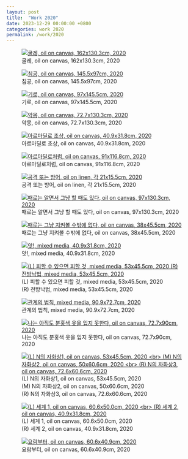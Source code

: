 ```yaml
---
layout: post
title:  "Work 2020"
date: 2023-12-29 00:00:00 +0800
categories: work 2020
permalink: /work/2020
---
```


<figure class="work">
  <a href="/assets/img/work/2020/8.jpg" data-lightbox="work-2020" data-title="굴레, oil on canvas, 162x130.3cm, 2020">
    <img src="/assets/img/work/2020/8.jpg" alt="굴레, oil on canvas, 162x130.3cm, 2020" title="굴레, oil on canvas, 162x130.3cm, 2020">
  </a>
  <figcaption>굴레, oil on canvas, 162x130.3cm, 2020</figcaption>
</figure>

<figure class="work">
  <a href="/assets/img/work/2020/9.jpg" data-lightbox="work-2020" data-title="침공, oil on canvas, 145.5x97cm, 2020">
    <img src="/assets/img/work/2020/9.jpg" alt="침공, oil on canvas, 145.5x97cm, 2020" title="침공, oil on canvas, 145.5x97cm, 2020">
  </a>
  <figcaption>침공, oil on canvas, 145.5x97cm, 2020</figcaption>
</figure>

<figure class="work">
  <a href="/assets/img/work/2020/7.jpg" data-lightbox="work-2020" data-title="기로, oil on canvas, 97x145.5cm, 2020">
    <img src="/assets/img/work/2020/7.jpg" alt="기로, oil on canvas, 97x145.5cm, 2020" title="기로, oil on canvas, 97x145.5cm, 2020">
  </a>
  <figcaption>기로, oil on canvas, 97x145.5cm, 2020</figcaption>
</figure>

<figure class="work">
  <a href="/assets/img/work/2020/10.jpg" data-lightbox="work-2020" data-title="악몽, oil on canvas, 72.7x130.3cm, 2020">
    <img src="/assets/img/work/2020/10.jpg" alt="악몽, oil on canvas, 72.7x130.3cm, 2020" title="악몽, oil on canvas, 72.7x130.3cm, 2020">
  </a>
  <figcaption>악몽, oil on canvas, 72.7x130.3cm, 2020</figcaption>
</figure>

<figure class="work">
  <a href="/assets/img/work/2020/1.jpg" data-lightbox="work-2020" data-title="아르마딜로 초상, oil on canvas, 40.9x31.8cm, 2020">
    <img src="/assets/img/work/2020/1.jpg" alt="아르마딜로 초상, oil on canvas, 40.9x31.8cm, 2020" title="아르마딜로 초상, oil on canvas, 40.9x31.8cm, 2020">
  </a>
  <figcaption>아르마딜로 초상, oil on canvas, 40.9x31.8cm, 2020</figcaption>
</figure>

<figure class="work">
  <a href="/assets/img/work/2020/2.jpg" data-lightbox="work-2020" data-title="아르마딜로처럼, oil on canvas, 91x116.8cm, 2020">
    <img src="/assets/img/work/2020/2.jpg" alt="아르마딜로처럼, oil on canvas, 91x116.8cm, 2020" title="아르마딜로처럼, oil on canvas, 91x116.8cm, 2020">
  </a>
  <figcaption>아르마딜로처럼, oil on canvas, 91x116.8cm, 2020</figcaption>
</figure>

<figure class="work">
  <a href="/assets/img/work/2020/3.jpg" data-lightbox="work-2020" data-title="공격 또는 방어, oil on linen, 각 21x15.5cm, 2020">
    <img src="/assets/img/work/2020/3.jpg" alt="공격 또는 방어, oil on linen, 각 21x15.5cm, 2020" title="공격 또는 방어, oil on linen, 각 21x15.5cm, 2020">
  </a>
  <figcaption>공격 또는 방어, oil on linen, 각 21x15.5cm, 2020</figcaption>
</figure>

<figure class="work">
  <a href="/assets/img/work/2020/5.jpg" data-lightbox="work-2020" data-title="때로는 알면서 그냥 할 때도 있다, oil on canvas, 97x130.3cm, 2020">
    <img src="/assets/img/work/2020/5.jpg" alt="때로는 알면서 그냥 할 때도 있다, oil on canvas, 97x130.3cm, 2020" title="때로는 알면서 그냥 할 때도 있다, oil on canvas, 97x130.3cm, 2020">
  </a>
  <figcaption>때로는 알면서 그냥 할 때도 있다, oil on canvas, 97x130.3cm, 2020</figcaption>
</figure>

<figure class="work">
  <a href="/assets/img/work/2020/4.jpg" data-lightbox="work-2020" data-title="때로는 그냥 지켜볼 수밖에 없다, oil on canvas, 38x45.5cm, 2020">
    <img src="/assets/img/work/2020/4.jpg" alt="때로는 그냥 지켜볼 수밖에 없다, oil on canvas, 38x45.5cm, 2020" title="때로는 그냥 지켜볼 수밖에 없다, oil on canvas, 38x45.5cm, 2020">
  </a>
  <figcaption>때로는 그냥 지켜볼 수밖에 없다, oil on canvas, 38x45.5cm, 2020</figcaption>
</figure>

<figure class="work">
  <a href="/assets/img/work/2020/6.jpg" data-lightbox="work-2020" data-title="앗!, mixed media, 40.9x31.8cm, 2020">
    <img src="/assets/img/work/2020/6.jpg" alt="앗!, mixed media, 40.9x31.8cm, 2020" title="앗!, mixed media, 40.9x31.8cm, 2020">
  </a>
  <figcaption>앗!, mixed media, 40.9x31.8cm, 2020</figcaption>
</figure>

<figure class="work">
  <a href="/assets/img/work/2020/13.jpg" data-lightbox="work-2020" data-title="(L) 피할 수 있으면 피할 것, mixed media, 53x45.5cm, 2020 <br> (R) 전방낙법, mixed media, 53x45.5cm, 2020">
    <img src="/assets/img/work/2020/13.jpg" alt="(L) 피할 수 있으면 피할 것, mixed media, 53x45.5cm, 2020 (R) 전방낙법, mixed media, 53x45.5cm, 2020" title="(L) 피할 수 있으면 피할 것, mixed media, 53x45.5cm, 2020 (R) 전방낙법, mixed media, 53x45.5cm, 2020">
  </a>
  <figcaption>(L) 피할 수 있으면 피할 것, mixed media, 53x45.5cm, 2020 <br> (R) 전방낙법, mixed media, 53x45.5cm, 2020</figcaption>
</figure>

<figure class="work">
  <a href="/assets/img/work/2020/12.jpg" data-lightbox="work-2020" data-title="관계의 법칙, mixed media, 90.9x72.7cm, 2020">
    <img src="/assets/img/work/2020/12.jpg" alt="관계의 법칙, mixed media, 90.9x72.7cm, 2020" title="관계의 법칙, mixed media, 90.9x72.7cm, 2020">
  </a>
  <figcaption>관계의 법칙, mixed media, 90.9x72.7cm, 2020</figcaption>
</figure>

<figure class="work">
  <a href="/assets/img/work/2020/11.jpg" data-lightbox="work-2020" data-title="나는 아직도 분홍색 옷을 입지 못한다, oil on canvas, 72.7x90cm, 2020">
    <img src="/assets/img/work/2020/11.jpg" alt="나는 아직도 분홍색 옷을 입지 못한다, oil on canvas, 72.7x90cm, 2020" title="나는 아직도 분홍색 옷을 입지 못한다, oil on canvas, 72.7x90cm, 2020">
  </a>
  <figcaption>나는 아직도 분홍색 옷을 입지 못한다, oil on canvas, 72.7x90cm, 2020</figcaption>
</figure>

<figure class="work">
  <a href="/assets/img/work/2020/14.jpg" data-lightbox="work-2020" data-title="(L) N의 자화상1, oil on canvas, 53x45.5cm, 2020 <br> (M) N의 자화상2, oil on canvas, 50x60.6cm, 2020 <br> (R) N의 자화상3, oil on canvas, 72.6x60.6cm, 2020">
    <img src="/assets/img/work/2020/14.jpg" alt="(L) N의 자화상1, oil on canvas, 53x45.5cm, 2020 <br> (M) N의 자화상2, oil on canvas, 50x60.6cm, 2020 <br> (R) N의 자화상3, oil on canvas, 72.6x60.6cm, 2020" title="(L) N의 자화상1, oil on canvas, 53x45.5cm, 2020 <br> (M) N의 자화상2, oil on canvas, 50x60.6cm, 2020 <br> (R) N의 자화상3, oil on canvas, 72.6x60.6cm, 2020">
  </a>
  <figcaption>(L) N의 자화상1, oil on canvas, 53x45.5cm, 2020 <br> (M) N의 자화상2, oil on canvas, 50x60.6cm, 2020 <br> (R) N의 자화상3, oil on canvas, 72.6x60.6cm, 2020</figcaption>
</figure>

<figure class="work">
  <a href="/assets/img/work/2020/15.jpg" data-lightbox="work-2020" data-title="(L) 세계 1, oil on canvas, 60.6x50.0cm, 2020 <br> (R) 세계 2, oil on canvas, 40.9x31.8cm, 2020">
    <img src="/assets/img/work/2020/15.jpg" alt="(L) 세계 1, oil on canvas, 60.6x50.0cm, 2020 <br> (R) 세계 2, oil on canvas, 40.9x31.8cm, 2020" title="(L) 세계 1, oil on canvas, 60.6x50.0cm, 2020 <br> (R) 세계 2, oil on canvas, 40.9x31.8cm, 2020">
  </a>
  <figcaption>(L) 세계 1, oil on canvas, 60.6x50.0cm, 2020 <br> (R) 세계 2, oil on canvas, 40.9x31.8cm, 2020</figcaption>
</figure>

<figure class="work">
  <a href="/assets/img/work/2020/16.jpg" data-lightbox="work-2020" data-title="요람부터, oil on canvas, 60.6x40.9cm, 2020">
    <img src="/assets/img/work/2020/16.jpg" alt="요람부터, oil on canvas, 60.6x40.9cm, 2020" title="요람부터, oil on canvas, 60.6x40.9cm, 2020">
  </a>
  <figcaption>요람부터, oil on canvas, 60.6x40.9cm, 2020</figcaption>
</figure>
